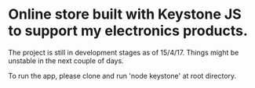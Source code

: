 # Online store built with Keystone JS to support my electronics products.

The project is still in development stages as of 15/4/17. Things might be unstable in the next couple of days.   


To run the app, please clone and run 'node keystone' at root directory.
